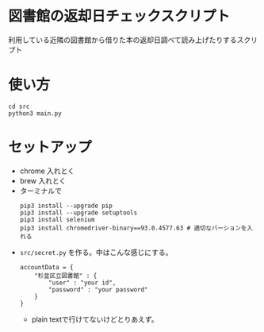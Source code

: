 図書館の返却日チェックスクリプト
=====================================

利用している近隣の図書館から借りた本の返却日調べて読み上げたりするスクリプト

# 使い方

```
cd src
python3 main.py
```

# セットアップ

* chrome 入れとく
* brew 入れとく
* ターミナルで
  ```
  pip3 install --upgrade pip
  pip3 install --upgrade setuptools
  pip3 install selenium
  pip3 install chromedriver-binary==93.0.4577.63 # 適切なバーションを入れる
  ```
* ```src/secret.py``` を作る。中はこんな感じにする。
  ```
  accountData = {
      "杉並区立図書館" : {
          "user" : "your id",
          "password" : "your password"
      }
  }
  ```
    * plain textで行けてないけどとりあえず。
